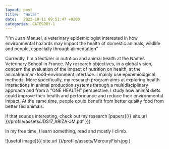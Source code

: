 ```yaml
---
layout: post
title:  "Hola!"
date:   2022-10-11 09:51:47 +0200
categories: CATEGORY-1
---
```


"I'm Juan Manuel, a veterinary epidemiologist interested in how environmental hazards may impact the health of domestic animals, wildlife and people, especially through alimentation"

Currently, I'm a lecturer in nutrition and animal health at the Nantes Veterinary School in France. My research objectives, in a global vision, concern the evaluation of the impact of nutrition on health, at the animal/human-food-environment interface. I mainly use epidemiological methods. More specifically, my research program aims at exploring health interactions in animal production systems through a multidisciplinary approach and from a "ONE HEALTH" perspective. I study how animal diets could improve their health and performance and reduce their environmental impact. At the same time, people could benefit from better quality food from better fed animals.

If that sounds interesting, check out my research [papers]({{ site.url }}/profile/assets/JDS17_ARIZA-JM.pdf }}).

In my free time, I learn something, read and mostly I climb.

![useful image]({{  site.url }}/profile/assets/MercuryFish.jpg )

